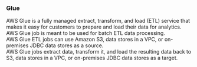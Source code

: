 ### Glue
AWS Glue is a fully managed extract, transform, and load (ETL) service that makes it easy for customers to prepare and load their data for analytics.\
AWS Glue job is meant to be used for batch ETL data processing.\
AWS Glue ETL jobs can use Amazon S3, data stores in a VPC, or on-premises JDBC data stores as a source.\
AWS Glue jobs extract data, transform it, and load the resulting data back to S3, data stores in a VPC, or on-premises JDBC data stores as a target.
